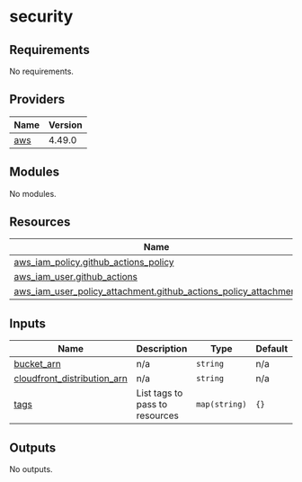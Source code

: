 # security

<!-- BEGINNING OF PRE-COMMIT-TERRAFORM DOCS HOOK -->
## Requirements

No requirements.

## Providers

| Name | Version |
|------|---------|
| <a name="provider_aws"></a> [aws](#provider\_aws) | 4.49.0 |

## Modules

No modules.

## Resources

| Name | Type |
|------|------|
| [aws_iam_policy.github_actions_policy](https://registry.terraform.io/providers/hashicorp/aws/latest/docs/resources/iam_policy) | resource |
| [aws_iam_user.github_actions](https://registry.terraform.io/providers/hashicorp/aws/latest/docs/resources/iam_user) | resource |
| [aws_iam_user_policy_attachment.github_actions_policy_attachment](https://registry.terraform.io/providers/hashicorp/aws/latest/docs/resources/iam_user_policy_attachment) | resource |

## Inputs

| Name | Description | Type | Default | Required |
|------|-------------|------|---------|:--------:|
| <a name="input_bucket_arn"></a> [bucket\_arn](#input\_bucket\_arn) | n/a | `string` | n/a | yes |
| <a name="input_cloudfront_distribution_arn"></a> [cloudfront\_distribution\_arn](#input\_cloudfront\_distribution\_arn) | n/a | `string` | n/a | yes |
| <a name="input_tags"></a> [tags](#input\_tags) | List tags to pass to resources | `map(string)` | `{}` | no |

## Outputs

No outputs.
<!-- END OF PRE-COMMIT-TERRAFORM DOCS HOOK -->
